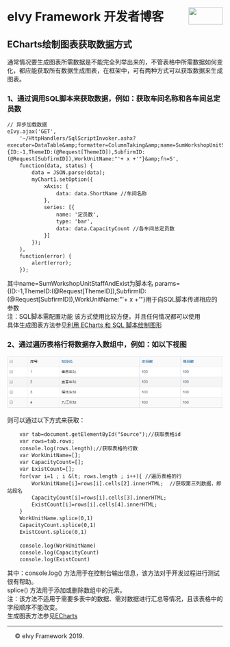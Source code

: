 # <div style="height:40px"><div style="float:left">eIvy Framework 开发者博客</div> <div style="float:right"><img width="80" height="40" src="../../Logo.png"></img></div></div>

## ECharts绘制图表获取数据方式 

通常情况要生成图表所需数据是不能完全列举出来的，不管表格中所需数据如何变化，都应能获取所有数据生成图表，在框架中，可有两种方式可以获取数据来生成图表。  

### 1、通过调用SQL脚本来获取数据，例如：获取车间名称和各车间总定员数  

```
// 异步加载数据
eIvy.ajax('GET',
    '~/HttpHandlers/SqlScriptInvoker.ashx?executor=DataTable&amp;formatter=ColumnTaking&amp;name=SumWorkshopUnitStaffAndExist&amp;params={ID:-1,ThemeID:(@Request[ThemeID]),SubfirmID:(@Request[SubfirmID]),WorkUnitName:"'+ x +'"}&amp;fn=S',
    function(data, status) {
        data = JSON.parse(data);
        myChart1.setOption({
            xAxis: {
                data: data.ShortName //车间名称
            },
            series: [{
                name: '定员数',
                type: 'bar',
                data: data.CapacityCount //各车间总定员数
            }]
        });
    },
    function(error) {
        alert(error);
    });
```
其中name=SumWorkshopUnitStaffAndExist为脚本名
    params={ID:-1,ThemeID:(@Request[ThemeID]),SubfirmID:(@Request[SubfirmID]),WorkUnitName:"'+ x +'"}用于向SQL脚本传递相应的参数  
注：SQL脚本需配置功能
该方式使用比较方便，并且任何情况都可以使用  
具体生成图表方法参见[利用 ECharts 和 SQL 脚本绘制图形](http://39.104.72.86/Articles/DispArticle?ID=124&Source=%2fArticles%2fFrameworkKnowList)

### 2、通过遍历表格行将数据存入数组中，例如：如以下视图

<img src="Photo/1.png" />

则可以通过以下方式来获取：  
```
    var tab=document.getElementById("Source");//获取表格id
    var rows=tab.rows;
    console.log(rows.length);//获取表格的行数
    var WorkUnitName=[];
    var CapacityCount=[];
    var ExistCount=[];
    for(var i=1 ; i &lt; rows.length ; i++){ //遍历表格的行
        WorkUnitName[i]=rows[i].cells[2].innerHTML;  //获取第三列数据，即站段名
        CapacityCount[i]=rows[i].cells[3].innerHTML;  
        ExistCount[i]=rows[i].cells[4].innerHTML;
    }
    WorkUnitName.splice(0,1)
    CapacityCount.splice(0,1)
    ExistCount.splice(0,1)

    console.log(WorkUnitName)
    console.log(CapacityCount)
    console.log(ExistCount)
```
其中：console.log() 方法用于在控制台输出信息，该方法对于开发过程进行测试很有帮助。  
splice() 方法用于添加或删除数组中的元素。  
注：该方法不适用于需要多表中的数据、需对数据进行汇总等情况，且该表格中的字段顺序不能改变。  
生成图表方法参见[ECharts](https://echarts.apache.org/)

---
&emsp; &copy; eIvy Framework 2019.
